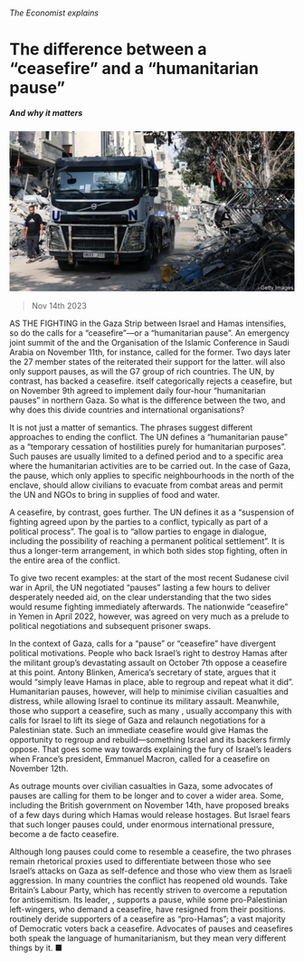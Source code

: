 ###### The Economist explains

# The difference between a “ceasefire” and a “humanitarian pause” 

##### And why it matters 

![image](images/20231118_BLP507.jpg) 

> Nov 14th 2023 

AS THE FIGHTING in the Gaza Strip between Israel and Hamas intensifies, so do the calls for a “ceasefire”—or a “humanitarian pause”. An emergency joint summit of the  and the Organisation of the Islamic Conference in Saudi Arabia on November 11th, for instance, called for the former. Two days later the 27 member states of the  reiterated their support for the latter.  will also only support pauses, as will the G7 group of rich countries. The UN, by contrast, has backed a ceasefire.  itself categorically rejects a ceasefire, but on November 9th agreed to implement daily four-hour “humanitarian pauses” in northern Gaza. So what is the difference between the two, and why does this divide countries and international organisations?

It is not just a matter of semantics. The phrases suggest different approaches to ending the conflict. The UN defines a “humanitarian pause” as a “temporary cessation of hostilities purely for humanitarian purposes”. Such pauses are usually limited to a defined period and to a specific area where the humanitarian activities are to be carried out. In the case of Gaza, the pause, which only applies to specific neighbourhoods in the north of the enclave, should allow civilians to evacuate from combat areas and permit the UN and NGOs to bring in supplies of food and water.

A ceasefire, by contrast, goes further. The UN defines it as a “suspension of fighting agreed upon by the parties to a conflict, typically as part of a political process”. The goal is to “allow parties to engage in dialogue, including the possibility of reaching a permanent political settlement”. It is thus a longer-term arrangement, in which both sides stop fighting, often in the entire area of the conflict.

To give two recent examples: at the start of the most recent Sudanese civil war in April, the UN negotiated “pauses” lasting a few hours to deliver desperately needed aid, on the clear understanding that the two sides would resume fighting immediately afterwards. The nationwide “ceasefire” in Yemen in April 2022, however, was agreed on very much as a prelude to political negotiations and subsequent prisoner swaps.

In the context of Gaza, calls for a “pause” or “ceasefire” have divergent political motivations. People who back Israel’s right to destroy Hamas after the militant group’s devastating assault on October 7th oppose a ceasefire at this point. Antony Blinken, America’s secretary of state, argues that it would “simply leave Hamas in place, able to regroup and repeat what it did”. Humanitarian pauses, however, will help to minimise civilian casualties and distress, while allowing Israel to continue its military assault. Meanwhile, those who support a ceasefire, such as many , usually accompany this with calls for Israel to lift its siege of Gaza and relaunch negotiations for a Palestinian state. Such an immediate ceasefire would give Hamas the opportunity to regroup and rebuild—something Israel and its backers firmly oppose. That goes some way towards explaining the fury of Israel’s leaders when France’s president, Emmanuel Macron, called for a ceasefire on November 12th.

As outrage mounts over civilian casualties in Gaza, some advocates of pauses are calling for them to be longer and to cover a wider area. Some, including the British government on November 14th, have proposed breaks of a few days during which Hamas would release hostages. But Israel fears that such longer pauses could, under enormous international pressure, become a de facto ceasefire.

Although long pauses could come to resemble a ceasefire, the two phrases remain rhetorical proxies used to differentiate between those who see Israel’s attacks on Gaza as self-defence and those who view them as Israeli aggression. In many countries the conflict has reopened old wounds. Take Britain’s Labour Party, which has recently striven to overcome a reputation for antisemitism. Its leader, , supports a pause, while some pro-Palestinian left-wingers, who demand a ceasefire, have resigned from their positions.  routinely deride supporters of a ceasefire as “pro-Hamas”; a vast majority of Democratic voters back a ceasefire. Advocates of pauses and ceasefires both speak the language of humanitarianism, but they mean very different things by it. ■

